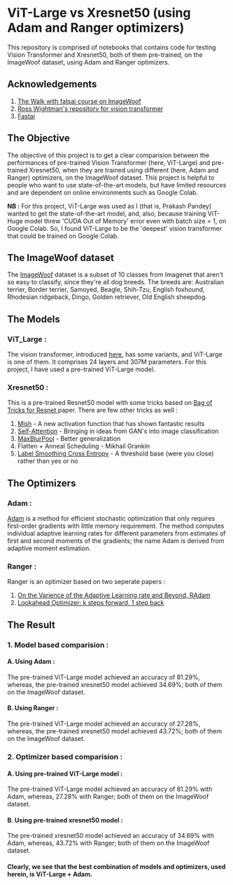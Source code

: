 # ViT-Large vs Xresnet50 (using Adam and Ranger optimizers)
This repository is comprised of notebooks that contains code for testing Vision Transformer and Xresnet50, both of them pre-trained, on the ImageWoof dataset, using Adam and Ranger optimizers.

## Acknowledgements 

1. [The Walk with fatsai course on ImageWoof](https://walkwithfastai.com/ImageWoof)
2. [Ross Wightman's repository for vision transformer](https://github.com/rwightman/pytorch-image-models/blob/master/timm/models/vision_transformer.py)
3. [Fastai](https://docs.fast.ai/)

## The Objective 

The objective of this project is to get a clear comparision between the performances of pre-trained Vision Transformer (here, ViT-Large) and pre-trained Xresnet50, when they are trained using different (here, Adam and Ranger) optimizers, on the ImageWoof dataset. This project is helpful to people who want to use state-of-the-art models, but have limited resources and are dependent on online environments such as Google Colab.


**NB :** For this project, ViT-Large was used as I (that is, Prakash Pandey) wanted to get the state-of-the-art model, and, also, because training ViT-Huge model threw 'CUDA Out of Memory' error even with batch size = 1, on Google Colab. So, I found ViT-Large to be the 'deepest' vision transformer that could be trained on Google Colab.

## The ImageWoof dataset 

The [ImageWoof](https://github.com/fastai/imagenette#imagewoof) dataset is a subset of 10 classes from Imagenet that aren't so easy to classify, since they're all dog breeds. The breeds are: Australian terrier, Border terrier, Samoyed, Beagle, Shih-Tzu, English foxhound, Rhodesian ridgeback, Dingo, Golden retriever, Old English sheepdog.

## The Models

### ViT_Large : 
The vision transformer, introduced [here](https://arxiv.org/pdf/2010.11929.pdf), has some variants, and ViT-Large is one of them. It comprises 24 layers and 307M parameters. For this project, I have used a pre-trained ViT-Large model.

### Xresnet50 :
This is a pre-trained Resnet50 model with some tricks based on [Bag of Tricks for Resnet ](https://arxiv.org/pdf/1812.01187.pdf) paper. There are few other tricks as well :

1. [Mish](https://arxiv.org/vc/arxiv/papers/1908/1908.08681v1.pdf) - A new activation function that has shown fantastic results
2. [Self-Attention](https://arxiv.org/pdf/1805.08318.pdf) - Bringing in ideas from GAN's into image classification 
3. [MaxBlurPool](https://arxiv.org/pdf/1904.11486.pdf) - Better generalization
4. Flatten + Anneal Scheduling - Mikhail Grankin
5. [Label Smoothing Cross Entropy](https://arxiv.org/pdf/1906.11567.pdf) - A threshold base (were you close) rather than yes or no

## The Optimizers 

### Adam :
[Adam](https://arxiv.org/abs/1412.6980v5) is a method for efficient stochastic optimization that only requires first-order gradients with little memory requirement. The method computes individual adaptive learning rates for different parameters from estimates of first and second moments of the gradients; the name Adam is derived from adaptive moment estimation.

### Ranger :
Ranger is an optimizer based on two seperate papers :
1. [On the Varience of the Adaptive Learning rate and Beyond, RAdam](https://arxiv.org/pdf/1908.03265.pdf)
2. [Lookahead Optimizer: k steps forward, 1 step back](https://arxiv.org/pdf/1907.08610.pdf)

## The Result

### 1. Model based comparision :
#### A. Using Adam :
The pre-trained ViT-Large model achieved an accuracy of 81.29%, whereas, the pre-trained xresnet50 model achieved 34.69%; both of them on the ImageWoof dataset.

#### B. Using Ranger :
The pre-trained ViT-Large model achieved an accuracy of 27.28%, whereas, the pre-trained xresnet50 model achieved 43.72%; both of them on the ImageWoof dataset.

### 2. Optimizer based comparision :
#### A. Using pre-trained ViT-Large model :
The pre-trained ViT-Large model achieved an accuracy of 81.29% with Adam, whereas, 27.28% with Ranger; both of them on the ImageWoof dataset.

#### B. Using pre-trained xresnet50 model :
The pre-trained xresnet50 model achieved an accuracy of 34.69% with Adam, whereas, 43.72% with Ranger; both of them on the ImageWoof dataset.

#### Clearly, we see that the best combination of models and optimizers, used herein, is ViT-Large + Adam.
